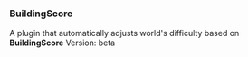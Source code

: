 ### BuildingScore
A plugin that automatically adjusts world's difficulty based on **BuildingScore**
Version: beta
